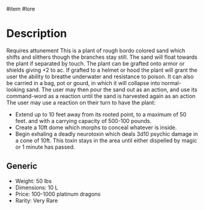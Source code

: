 #item #lore 
# Description
Requires attunement
This is a plant of rough bordo colored sand which shifts and slithers though the branches stay still. The sand will float towards the plant if separated by touch.
The plant can be grafted onto armor or shields giving +2 to ac.
If grafted to a helmet or hood the plant will grant the user the ability to breathe underwater and resistance to poison.
It can also be carried in a bag, pot or gourd, in which it will collapse into normal-looking sand.
The user may then pour the sand out as an action, and use its command-word as a reaction until the sand is harvested again as an action
The user may use a reaction on their turn to have the plant:
- Extend up to 10 feet away from its rooted point, to a maximum of 50 feet. and with a carrying capacity of 500-100 pounds.
- Create a 10ft dome which morphs to conceal whatever is inside.
- Begin exhaling a deadly neurotoxin which deals 3d10 psychic damage in a cone of 10ft. This toxin stays in the area until either dispelled by magic or 1 minute has passed.
## Generic
- Weight: 50 lbs
- Dimensions: 10 L
- Price: 100-1000 platinum dragons
- Rarity: Very Rare